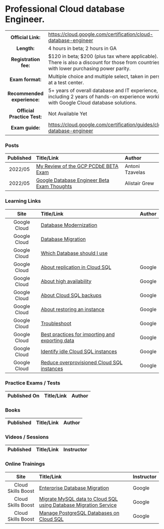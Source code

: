 # Professional Cloud database Engineer.

| | | |
| :---:         |     :---      |          :--- |
| **Official Link:** | https://cloud.google.com/certification/cloud-database-engineer | 
| **Length:** | 4 hours in beta; 2 hours in GA | 
| **Registration fee:** | $120 in beta; $200 (plus tax where applicable).  There is also a discount for those from countries with lower purchasing power parity. | 
| **Exam format:** | Multiple choice and multiple select, taken in person at a test center. | 
| **Recommended experience:** | 5+ years of overall database and IT experience, including 2 years of hands-on experience working with Google Cloud database solutions. | 
| **Official Practice Test:** | Not Available Yet | 
| **Exam guide:** | https://cloud.google.com/certification/guides/cloud-database-engineer | 

### Posts
| Published | Title/Link | Author |
| :---:         |     :---      |          :--- |
| 2022/05 | [My Review of the GCP PCDbE BETA Exam](https://antonit.medium.com/my-review-of-the-google-cloud-professional-cloud-database-engineer-beta-exam-7e9d549d00e9) | Antoni Tzavelas |
| 2022/05 | [Google Database Engineer Beta Exam Thoughts](https://medium.com/cts-technologies/google-database-engineer-beta-exam-thoughts-37777a14f0be) | Alistair Grew |

### Learning Links
| Site | Title/Link | Author |
| :---:         |     :---      |          :--- |
| Google Cloud | [Database Modernization](https://cloud.google.com/solutions/database-modernization) | |
| Google Cloud | [Database Migration](https://cloud.google.com/solutions/database-migration) | |
| Google Cloud | [Which Database should I use](https://cloud.google.com/blog/topics/developers-practitioners/your-google-cloud-database-options-explained) | |
| Google Cloud | [About replication in Cloud SQL](https://cloud.google.com/sql/docs/mysql/replication) | Google |
| Google Cloud | [About high availability](https://cloud.google.com/sql/docs/mysql/high-availability) | Google |
| Google Cloud | [About Cloud SQL backups](https://cloud.google.com/sql/docs/mysql/backup-recovery/backups) | Google |
| Google Cloud | [About restoring an instance](https://cloud.google.com/sql/docs/mysql/backup-recovery/restore) | Google |
| Google Cloud | [Troubleshoot](https://cloud.google.com/sql/docs/mysql/troubleshooting) | Google |
| Google Cloud | [Best practices for importing and exporting data](https://cloud.google.com/sql/docs/mysql/import-export) | Google |
| Google Cloud | [Identify idle Cloud SQL instances](https://cloud.google.com/sql/docs/mysql/recommender-sql-idle) | Google |
| Google Cloud | [Reduce overprovisioned Cloud SQL instances](https://cloud.google.com/sql/docs/mysql/recommender-sql-overprovisioned) | Google |

### Practice Exams / Tests
| Published On | Title/Link | Author |
| :---:         |     :---      |          :--- |

### Books
| Published | Title/Link | Author |
| :---:         |     :---      |          :--- |

### Videos / Sessions
| Published | Title/Link | Instructor |
| :---:         |     :---      |          :--- |


### Online Trainings
| Site | Title/Link | Instructor |
| :---:         |     :---      |          :--- |
| Cloud Skills Boost | [Enterprise Database Migration](https://www.cloudskillsboost.google/course_templates/145) | Google |
| Cloud Skills Boost | [Migrate MySQL data to Cloud SQL using Database Migration Service](https://www.cloudskillsboost.google/quests/180) | Google |
| Cloud Skills Boost | [Manage PostgreSQL Databases on Cloud SQL](https://www.cloudskillsboost.google/quests/186) | Google |

